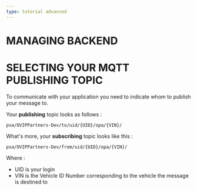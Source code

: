 ```yaml
---
type: tutorial advanced
---
```


# MANAGING BACKEND

# SELECTING YOUR MQTT PUBLISHING TOPIC

To communicate with your application you need to indicate whom to publish your message to.

Your **publishing** topic looks as follows :

`psa/OVIPPartners-Dev/to/uid/{UID}/opa/{VIN}/`  

What's more, your **subscribing** topic looks like this :

`psa/OVIPPartners-Dev/from/uid/{UID}/opa/{VIN}/`  

Where :
- UID is your login
- VIN is the Vehicle ID Number  corresponding to the vehicle the message is destined to